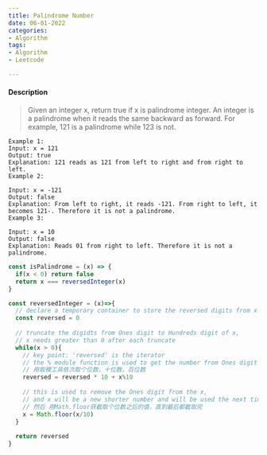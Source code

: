 ```yaml
---
title: Palindrome Number 
date: 06-01-2022 
categories:
- Algorithm 
tags:
- Algorithm
- Leetcode

---
```


#### Description

> Given an integer x, return true if x is palindrome integer.
> An integer is a palindrome when it reads the same backward as forward.
> For example, 121 is a palindrome while 123 is not.

    Example 1:
    Input: x = 121
    Output: true
    Explanation: 121 reads as 121 from left to right and from right to left.
    Example 2:
    
    Input: x = -121
    Output: false
    Explanation: From left to right, it reads -121. From right to left, it becomes 121-. Therefore it is not a palindrome.
    Example 3:
    
    Input: x = 10
    Output: false
    Explanation: Reads 01 from right to left. Therefore it is not a palindrome.

```javascript
const isPalindrome = (x) => {
  if(x < 0) return false
  return x === reversedInteger(x)
}

const reversedInteger = (x)=>{
  // declare a temporary container to store the reversed digits from x one by one
  const reversed = 0
  
  // truncate the digidts from Ones digit to Hundreds digit of x, 
  // x needs greater than 0 after each truncate
  while(x > 0){
    // key point: 'reversed' is the iterator
    // the % module function is used to get the number from Ones digit
    // 用取模工具依次取个位数，十位数，百位数
    reversed = reversed * 10 + x%10
    
    // this is used to remove the Ones digit from the x, 
    // and x will be a new shorter number and will be used the next time 
    // 然后 用Math.floor获截取个位数之后的值，直到最后都截取完
    x = Math.floor(x/10)
  }
  
  return reversed
}
```




